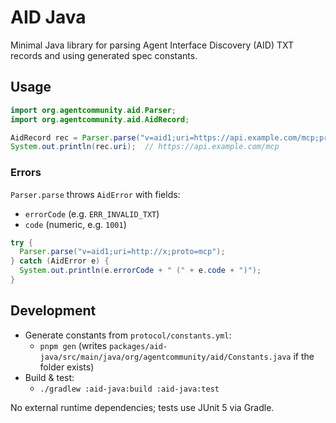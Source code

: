 # AID Java

Minimal Java library for parsing Agent Interface Discovery (AID) TXT records and using generated spec constants.

## Usage

```java
import org.agentcommunity.aid.Parser;
import org.agentcommunity.aid.AidRecord;

AidRecord rec = Parser.parse("v=aid1;uri=https://api.example.com/mcp;proto=mcp;auth=pat;desc=Example");
System.out.println(rec.uri);  // https://api.example.com/mcp
```

### Errors

`Parser.parse` throws `AidError` with fields:

- `errorCode` (e.g. `ERR_INVALID_TXT`)
- `code` (numeric, e.g. `1001`)

```java
try {
  Parser.parse("v=aid1;uri=http://x;proto=mcp");
} catch (AidError e) {
  System.out.println(e.errorCode + " (" + e.code + ")");
}
```

## Development

- Generate constants from `protocol/constants.yml`:
  - `pnpm gen` (writes `packages/aid-java/src/main/java/org/agentcommunity/aid/Constants.java` if the folder exists)
- Build & test:
  - `./gradlew :aid-java:build :aid-java:test`

No external runtime dependencies; tests use JUnit 5 via Gradle.
